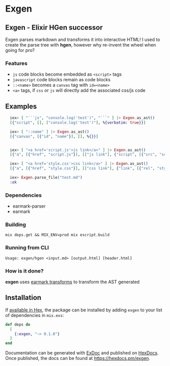 # Exgen

## Exgen - Elixir HGen successor
Exgen parses markdown and transforms it into interactive HTML!
I used to create the parse tree with **hgen**, however why re-invent the wheel when going for pro?

### Features
- `js` code blocks become embedded as `<script>` tags
- `javascript` code blocks remain as code blocks
- `::<name>` becomes a `canvas` tag with `id=<name>`
- `<a>` tags, if `css` or `js` will directly add the associated css/js code


## Examples

```elixir
  iex> [ "```js", "console.log('test')", "```" ] |> Exgen.as_ast()
  [{"script", [], ["console.log('test')"], %{verbatim: true}}]

  iex> [ "::name" ] |> Exgen.as_ast()
  [{"canvas", [{"id", "name"}], [], %{}}]


  iex> [ "<a href='script.js'>js link</a>" ] |> Exgen.as_ast()
  [{"a", [{"href", "script.js"}], [["js link"], {"script", [{"src", "script.js"}], [], %{verbatim: true}}], %{verbatim: true}}]

  iex> [ "<a href='style.css'>css link</a>" ] |> Exgen.as_ast()
  [{"a", [{"href", "style.css"}], [["css link"], {"link", [{"rel", "stylesheet"}, {"href", "style.css"}], [], %{verbatim: true}}], %{verbatim: true}}]

  iex> Exgen.parse_file("test.md")
  :ok
```

### Dependencies
- earmark-parser
- earmark

### Building
`mix deps.get && MIX_ENV=prod mix escript.build`

### Running from CLI
`Usage: exgen/hgen <input.md> [output.html] [header.html]`

### How is it done?
**exgen** uses [earmark transforms](https://hexdocs.pm/earmark/Earmark.Transform.html) to transform the AST generated

## Installation

If [available in Hex](https://hex.pm/docs/publish), the package can be installed
by adding `exgen` to your list of dependencies in `mix.exs`:

```elixir
def deps do
  [
    {:exgen, "~> 0.1.0"}
  ]
end
```

Documentation can be generated with [ExDoc](https://github.com/elixir-lang/ex_doc)
and published on [HexDocs](https://hexdocs.pm). Once published, the docs can
be found at <https://hexdocs.pm/exgen>.

